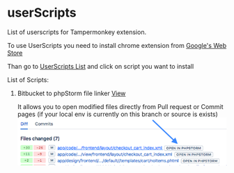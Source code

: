 # userScripts

List of userscripts for Tampermonkey extension.

To use UserScripts you need to install chrome extension from [Google's Web Store](https://chrome.google.com/webstore/detail/tampermonkey/dhdgffkkebhmkfjojejmpbldmpobfkfo?hl=ru)

Than go to [UserScripts List](https://asshumski.github.io/userScripts) and click on script you want to install


List of Scripts:

1. 	Bitbucket to phpStorm file linker [View](userScripts/openInStorm.user.js)

	It allows you to open modified files directly from Pull request or Commit pages (if your local env is currently on this branch or source is exists)
	![Image](image.png)
